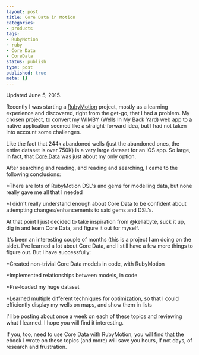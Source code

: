 ```yaml
---
layout: post
title: Core Data in Motion
categories:
- products
tags:
- RubyMotion
- ruby
- Core Data
- CoreData
status: publish
type: post
published: true
meta: {}
---
```


Updated June 5, 2015.


Recently I was starting a 
[RubyMotion](http://rubymotion.com) project, mostly as a learning experience and discovered, right from the get-go, that I had a problem. My chosen project, to convert my WIMBY (Wells In My Back Yard) web app to a native application 
seemed like a straight-forward idea, but I had not taken into account some challenges.


Like the fact that 244k abandoned wells (just the abandoned ones, the entire dataset is over 750K) is a 
very large dataset for an iOS app. So large, in fact, that 
[Core Data](http://developer.apple.com/library/mac/ipad/#documentation/cocoa/Conceptual/CoreData/cdProgrammingGuide.html) was just about my only option.


After searching and reading, and reading and searching, I came to the following conclusions:


*There are lots of RubyMotion DSL's and gems for modelling data, but none really gave me all that I needed


*I didn't really understand enough about Core Data to be confident about attempting changes/enhancements to said gems and DSL's.


At that point I just decided to take inspiration from @kellabyte, suck it up, dig in and learn Core Data, and figure it out for myself.


It's been an interesting couple of months (this is a project I am doing on the side). I've learned a lot about Core Data, and I still have a few more things to figure out. But I have successfully:


*Created non-trivial Core Data models in code, with RubyMotion


*Implemented relationships between models, in code


*Pre-loaded my huge dataset


*Learned multiple different techniques for optimization, so that I could efficiently display my wells on maps, and show them in lists


I'll be posting about once a week on each of these topics and reviewing what I learned. I hope you will find it interesting.


If you, too, need to use Core Data with RubyMotion, you will find that the ebook I wrote on these topics (and more) will save you hours, if not days, of research and frustration.
